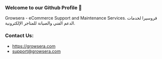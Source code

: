 ### Welcome to our Github Profile 👋

Growsera - eCommerce Support and Maintenance Services.
قروسيرا لخدمات الدعم الفني والصيانة للمتاجر الإلكترونية.

### Contact Us:
- https://growsera.com
- support@growsera.com
